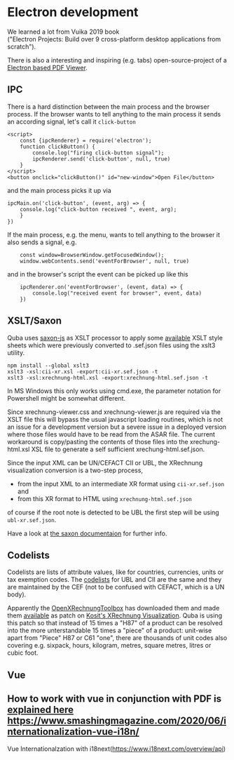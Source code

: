 Electron development
=============


We learned a lot from Vuika 2019 book  
("Electron Projects: Build over 9 cross-platform desktop applications from scratch").

There is also a interesting and inspiring (e.g. tabs) open-source-project of a
[Electron based PDF Viewer](https://github.com/sagargurtu/lector).

IPC
-------------
There is a hard distinction between the main process and the browser process.
If the browser wants to tell anything to the main process it
sends an according signal, let's call it `click-button`

```
<script>
    const {ipcRenderer} = require('electron');
    function clickButton() {
        console.log("firing click-button signal");
        ipcRenderer.send('click-button', null, true)
    }
</script>
<button onclick="clickButton()" id="new-window">Open File</button>
```

and the main process picks it up via
```
ipcMain.on('click-button', (event, arg) => {
    console.log("click-button received ", event, arg);
    }
})
```
If the main process, e.g. the menu, wants to tell anything to the browser it also 
sends a signal, e.g.
```
    const window=BrowserWindow.getFocusedWindow();
    window.webContents.send('eventForBrowser', null, true)
```
and in the browser's script the event can be picked up like this
```
    ipcRenderer.on('eventForBrowser', (event, data) => {
        console.log("received event for browser", event, data)
    })
```

XSLT/Saxon
-------------
Quba uses [saxon-js](https://www.saxonica.com/saxon-js/) as XSLT processor to apply
some [available](https://github.com/itplr-kosit/xrechnung-visualization) XSLT style sheets which were previously
converted to .sef.json files using the xslt3 utility.

```
npm install --global xslt3
xslt3 -xsl:cii-xr.xsl -export:cii-xr.sef.json -t
xslt3 -xsl:xrechnung-html.xsl -export:xrechnung-html.sef.json -t
```
In MS Windows this only works using cmd.exe, the parameter notation for Powershell might be somewhat different. 

Since xrechnung-viewer.css and xrechnung-viewer.js are required via the XSLT file
this will bypass the usual javascript loading routines, which is not an issue
for a development version but a severe issue in a deployed version where those
files would have to be read from the ASAR file.
The current workaround is copy/pasting the contents of those files into the
xrechung-html.xsl XSL file to generate a self sufficient xrechung-html.sef.json.


Since the input XML can be UN/CEFACT CII or UBL, the XRechnung visualization
conversion is a two-step process,
* from the input XML to an intermediate XR format using `cii-xr.sef.json` and
* from this XR format to HTML using `xrechnung-html.sef.json`

of course if the root note is detected to be UBL
the first step will be using `ubl-xr.sef.json`.

Have a look at
[the saxon documentaion](https://www.saxonica.com/saxon-js/documentation/index.html) for further info.



Codelists
-------------


Codelists are lists of attribute values, like for countries, currencies, units or tax exemption codes.
The [codelists](https://ec.europa.eu/cefdigital/wiki/display/CEFDIGITAL/Registry+of+supporting+artefacts+to+implement+EN16931) 
for UBL and CII are the same and they are maintained by the CEF (not to be confused with CEFACT, which is a UN body).

Apparently the [OpenXRechnungToolbox](https://github.com/jcthiele/OpenXRechnungToolbox) has downloaded them 
and made them [available](https://github.com/jcthiele/xrechnung-visualization-codelist-resolve/) 
as patch on [Kosit's XRechnung Visualization](https://github.com/itplr-kosit/xrechnung-visualization).
Quba is using this patch so that instead of 15 times a "H87" of a product can be resolved into the more unterstandable
15 times a "piece" of a product: unit-wise apart from "Piece" H87 or C61 "one", there are thousands of unit codes also covering 
e.g. sixpack, hours, kilogram, metres, square metres, litres or cubic foot.



Vue
-------------

How to work with vue in conjunction with PDF is [explained here](https://pdfjs.express/blog/how-build-pdf-viewer-vuejs-pdfjs) https://www.smashingmagazine.com/2020/06/internationalization-vue-i18n/
-------------

Vue Internationalzation with i18next(https://www.i18next.com/overview/api)